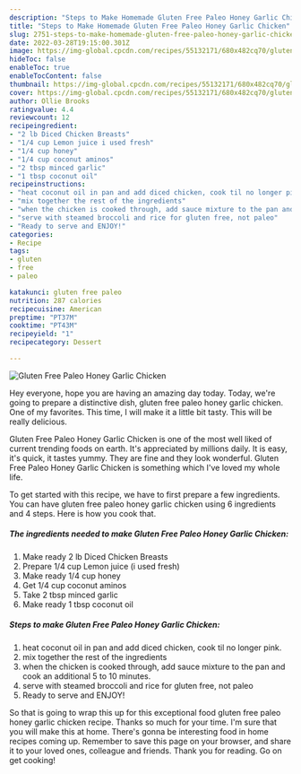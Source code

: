 ```yaml
---
description: "Steps to Make Homemade Gluten Free Paleo Honey Garlic Chicken"
title: "Steps to Make Homemade Gluten Free Paleo Honey Garlic Chicken"
slug: 2751-steps-to-make-homemade-gluten-free-paleo-honey-garlic-chicken
date: 2022-03-28T19:15:00.301Z
image: https://img-global.cpcdn.com/recipes/55132171/680x482cq70/gluten-free-paleo-honey-garlic-chicken-recipe-main-photo.jpg
hideToc: false
enableToc: true
enableTocContent: false
thumbnail: https://img-global.cpcdn.com/recipes/55132171/680x482cq70/gluten-free-paleo-honey-garlic-chicken-recipe-main-photo.jpg
cover: https://img-global.cpcdn.com/recipes/55132171/680x482cq70/gluten-free-paleo-honey-garlic-chicken-recipe-main-photo.jpg
author: Ollie Brooks
ratingvalue: 4.4
reviewcount: 12
recipeingredient:
- "2 lb Diced Chicken Breasts"
- "1/4 cup Lemon juice i used fresh"
- "1/4 cup honey"
- "1/4 cup coconut aminos"
- "2 tbsp minced garlic"
- "1 tbsp coconut oil"
recipeinstructions:
- "heat coconut oil in pan and add diced chicken, cook til no longer pink."
- "mix together the rest of the ingredients"
- "when the chicken is cooked through, add sauce mixture to the pan and cook an additional 5 to 10 minutes."
- "serve with steamed broccoli and rice for gluten free, not paleo"
- "Ready to serve and ENJOY!"
categories:
- Recipe
tags:
- gluten
- free
- paleo

katakunci: gluten free paleo 
nutrition: 287 calories
recipecuisine: American
preptime: "PT37M"
cooktime: "PT43M"
recipeyield: "1"
recipecategory: Dessert

---
```



![Gluten Free Paleo Honey Garlic Chicken](https://img-global.cpcdn.com/recipes/55132171/680x482cq70/gluten-free-paleo-honey-garlic-chicken-recipe-main-photo.jpg)

Hey everyone, hope you are having an amazing day today. Today, we're going to prepare a distinctive dish, gluten free paleo honey garlic chicken. One of my favorites. This time, I will make it a little bit tasty. This will be really delicious.

Gluten Free Paleo Honey Garlic Chicken is one of the most well liked of current trending foods on earth. It's appreciated by millions daily. It is easy, it's quick, it tastes yummy. They are fine and they look wonderful. Gluten Free Paleo Honey Garlic Chicken is something which I've loved my whole life.




To get started with this recipe, we have to first prepare a few ingredients. You can have gluten free paleo honey garlic chicken using 6 ingredients and 4 steps. Here is how you cook that.

<!--inarticleads1-->

##### The ingredients needed to make Gluten Free Paleo Honey Garlic Chicken:

1. Make ready 2 lb Diced Chicken Breasts
1. Prepare 1/4 cup Lemon juice (i used fresh)
1. Make ready 1/4 cup honey
1. Get 1/4 cup coconut aminos
1. Take 2 tbsp minced garlic
1. Make ready 1 tbsp coconut oil




<!--inarticleads2-->

##### Steps to make Gluten Free Paleo Honey Garlic Chicken:

1. heat coconut oil in pan and add diced chicken, cook til no longer pink.
1. mix together the rest of the ingredients
1. when the chicken is cooked through, add sauce mixture to the pan and cook an additional 5 to 10 minutes.
1. serve with steamed broccoli and rice for gluten free, not paleo
1. Ready to serve and ENJOY!



So that is going to wrap this up for this exceptional food gluten free paleo honey garlic chicken recipe. Thanks so much for your time. I'm sure that you will make this at home. There's gonna be interesting food in home recipes coming up. Remember to save this page on your browser, and share it to your loved ones, colleague and friends. Thank you for reading. Go on get cooking!
